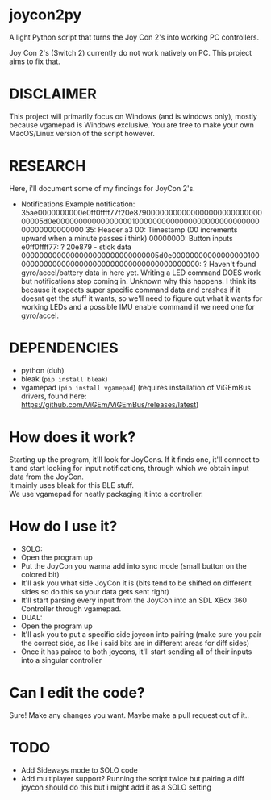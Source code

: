 # joycon2py
A light Python script that turns the Joy Con 2's into working PC controllers.

Joy Con 2's (Switch 2) currently do not work natively on PC. This project aims to fix that.

# DISCLAIMER
This project will primarily focus on Windows (and is windows only), mostly because vgamepad is Windows exclusive. You are free to make your own MacOS/Linux version of the script however. 

# RESEARCH
Here, i'll document some of my findings for JoyCon 2's.
- Notifications
Example notification: 35ae0000000000e0ff0ffff77f20e8790000000000000000000000000000005d0e000000000000000001000000000000000000000000000000000000000000
35: Header
a3 00: Timestamp (00 increments upward when a minute passes i think)
00000000: Button inputs
e0ff0ffff77: ?
20e879 - stick data
0000000000000000000000000000005d0e000000000000000001000000000000000000000000000000000000000000: ?
Haven't found gyro/accel/battery data in here yet. Writing a LED command DOES work but notifications stop coming in. Unknown why this happens. I think its because it expects super specific command data and crashes if it doesnt get the stuff it wants, so we'll need to figure out what it wants for working LEDs and a possible IMU enable command if we need one for gyro/accel.


# DEPENDENCIES
- python (duh)  
- bleak (`pip install bleak`)  
- vgamepad (`pip install vgamepad`) (requires installation of ViGEmBus drivers, found here: https://github.com/ViGEm/ViGEmBus/releases/latest)  

# How does it work?
Starting up the program, it'll look for JoyCons. If it finds one, it'll connect to it and start looking for input notifications, through which we obtain input data from the JoyCon.  
It mainly uses bleak for this BLE stuff.  
We use vgamepad for neatly packaging it into a controller.  

# How do I use it?
- SOLO:
- Open the program up  
- Put the JoyCon you wanna add into sync mode (small button on the colored bit) 
- It'll ask you what side JoyCon it is (bits tend to be shifted on different sides so do this so your data gets sent right)  
- It'll start parsing every input from the JoyCon into an SDL XBox 360 Controller through vgamepad.  
- DUAL:
- Open the program up
- It'll ask you to put a specific side joycon into pairing (make sure you pair the correct side, as like i said bits are in different areas for diff sides)
- Once it has paired to both joycons, it'll start sending all of their inputs into a singular controller

# Can I edit the code?
Sure! Make any changes you want. Maybe make a pull request out of it..

# TODO
- Add Sideways mode to SOLO code
- Add multiplayer support? Running the script twice but pairing a diff joycon should do this but i might add it as a SOLO setting
